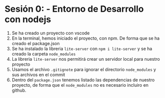 # Sesión 0: - Entorno de Desarrollo con nodejs
1. Se ha creado un proyecto con vscode
2. En la terminal, hemos iniciado el proyecto, con npm. De forma que se ha creado el package.json
3. Se ha instalado la libreria `lite-server` con `npm i lite-server` y se ha creado la carpeta `node_modules`
4. La libreria `lite-server` nos permitirá crear un servidor local para nuestro proyecto
5. Usamos el archivo `.gitignote` para ignorar el directorio `node_modules` y sus archivos en el commit
6. Dentro del `package.json` tenemos listado las dependencias de nuestro proyecto, de forma que el `node_modules` no es necesario incluiro en github.
